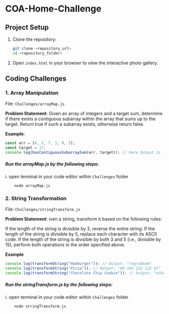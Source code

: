 # COA-Home-Challenge


## Project Setup

1. Clone the repository:
    ```sh
    git clone <repository_url>
    cd <repository_folder>
    ```

2. Open `index.html` in your browser to view the interactive photo gallery.

## Coding Challenges

### 1. Array Manipulation

File: `Challenges/arrayMap.js`

**Problem Statement**:
Given an array of integers and a target sum, determine if there exists a contiguous subarray within the array that sums up to the target. Return true if such a subarray exists, otherwise return false.

**Example**:
```javascript
const arr = [4, 2, 7, 1, 9, 5];
const target = 17;
console.log(hasContiguousSubarraySum(arr, target)); // Here Output is : true
```

##### Run the arrayMap.js by the following steps:

i. open terminal in your code editor within `Challenges` folder
```linux
    node arrayMap.js
```


### 2. String Transformation

File: `Challenges/stringTransform.js`

**Problem Statement**:
iven a string, transform it based on the following rules:

If the length of the string is divisible by 3, reverse the entire string.
If the length of the string is divisible by 5, replace each character with its ASCII code.
If the length of the string is divisible by both 3 and 5 (i.e., divisible by 15), perform both operations in the order specified above.

**Example**
```javascript
console.log(transformString("Hamburger")); // Output: "regrubmaH"
console.log(transformString("Pizza")); // Output: "80 105 122 122 97"
console.log(transformString("Chocolate Chip Cookie")); // Output: "eikooCpihCetalocohC"
```

##### Run the stringTransform.js by the following steps:

i. open terminal in your code editor within `Challenges` folder
```linux
    node stringTransform.js
```
